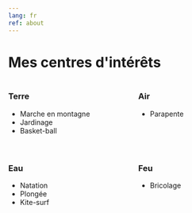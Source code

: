 ```yaml
---
lang: fr
ref: about
---
```


# Mes centres d'intérêts

<div style="display: grid; grid-template-columns: repeat(2, 1fr); gap: 20px;">

  <div class="card">
    <h3>Terre</h3>
    <ul>
      <li>Marche en montagne</li>
      <li>Jardinage</li>
      <li>Basket-ball</li>
    </ul>
  </div>

  <div class="card">
    <h3>Air</h3>
    <ul>
      <li>Parapente</li>
    </ul>
  </div>

  <div class="card">
    <h3>Eau</h3>
    <ul>
      <li>Natation</li>
      <li>Plongée</li>
      <li>Kite-surf</li>
    </ul>
  </div>

  <div class="card">
    <h3>Feu</h3>
    <ul>
      <li>Bricolage</li>
    </ul>
  </div>

</div>